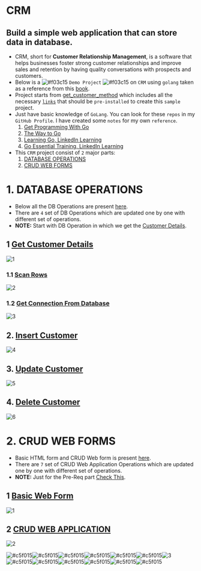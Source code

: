 # CRM
##  Build a simple web application that can store data in database.
* CRM, short for **Customer Relationship Management**, is a software that helps businesses foster strong customer relationships and improve sales and retention by having quality conversations with prospects and customers.
* Below is a  ![#f03c15](https://via.placeholder.com/15/f03c15/000000?text=+) `Demo Project` ![#f03c15](https://via.placeholder.com/15/f03c15/000000?text=+)  on `CRM` using `golang` taken as a reference from this [book](https://www.packtpub.com/product/learn-data-structures-and-algorithms-with-golang/9781789618501).
* Project starts from [get_customer_method](https://github.com/rudyredhat/CRM/blob/main/01-Database_Operation/01/get_customer_method.go) which includes all the necessary [`links`](https://github.com/rudyredhat/CRM/blob/main/01-Database_Operation/01/get_customer_method.go#L7) that should be `pre-installed` to create this `sample` project. 
* Just have basic knowledge of `GoLang`. You can look for these `repos` in my `GitHub Profile`. I have created some `notes` for my own `reference`.
  1. [Get Programming With Go](https://github.com/rudyredhat/go_GetProgrammingWithGo) 
  2. [The Way to Go](https://github.com/rudyredhat/go_3)
  3. [Learning Go, LinkedIn Learning](https://github.com/rudyredhat/go_1)
  4. [Go Essential Training, LinkedIn Learning](https://github.com/rudyredhat/go_2)
* This `CRM` project consist of `2` major parts:
  1. [DATABASE OPERATIONS](https://github.com/rudyredhat/CRM/tree/main/01-Database_Operation)
  2. [CRUD WEB FORMS](https://github.com/rudyredhat/CRM/tree/main/02-CRUD_Wed_Forms)

# 1. DATABASE OPERATIONS
* Below all the DB Operations are present [here](https://github.com/rudyredhat/CRM/tree/main/01-Database_Operation/01).
* There are `4` set of DB Operations which are updated one by one with different set of operations.
* **NOTE:** Start with DB Operation in which we get the [Customer Details](https://github.com/rudyredhat/CRM/blob/main/01-Database_Operation/01/get_customer_method.go).

## 1 [Get Customer Details](https://github.com/rudyredhat/CRM/blob/main/01-Database_Operation/01/get_customer_method.go#L55)
![1](https://github.com/rudyredhat/CRM/blob/main/01-Database_Operation/01/getcustomer.png) 
### 1.1 [Scan Rows](https://github.com/rudyredhat/CRM/blob/main/01-Database_Operation/01/get_customer_method.go#L75)
![2](https://github.com/rudyredhat/CRM/blob/main/01-Database_Operation/01/scanrows.png)
### 1.2 [Get Connection From Database](https://github.com/rudyredhat/CRM/blob/main/01-Database_Operation/01/get_customer_method.go#L41)
![3](https://github.com/rudyredhat/CRM/blob/main/01-Database_Operation/01/getconnection.png)
## 2. [Insert Customer](https://github.com/rudyredhat/CRM/blob/main/01-Database_Operation/02/insert_customer.go#L80) 
![4](https://github.com/rudyredhat/CRM/blob/main/01-Database_Operation/02/insertcustomer.png)
## 3. [Update Customer](https://github.com/rudyredhat/CRM/blob/main/01-Database_Operation/03/update_operation.go#L90)
![5](https://github.com/rudyredhat/CRM/blob/main/01-Database_Operation/03/updatecustomer.png)
## 4. [Delete Customer](https://github.com/rudyredhat/CRM/blob/main/01-Database_Operation/04/delete_customer.go#L105)
![6](https://github.com/rudyredhat/CRM/blob/main/01-Database_Operation/04/deletecustomer.png)

# 2. CRUD WEB FORMS
* Basic HTML form and CRUD Web form is present [here](https://github.com/rudyredhat/CRM/tree/main/02-CRUD_Wed_Forms).
* There are `7` set of CRUD Web Application Operations which are updated one by one with different set of operations.
* **NOTE:** Just for the Pre-Req part [Check This](https://github.com/rudyredhat/CRM/blob/main/02-CRUD_Wed_Forms/02/crm_application.go#L10).

## 1 [Basic Web Form](https://github.com/rudyredhat/CRM/blob/main/02-CRUD_Wed_Forms/01/web_forms.go)
![1](https://github.com/rudyredhat/CRM/blob/main/02-CRUD_Wed_Forms/01/web_form_sample.png)

## 2 [CRUD WEB APPLICATION](https://github.com/rudyredhat/CRM/blob/main/02-CRUD_Wed_Forms/02/crm_application.go)
![2](https://github.com/rudyredhat/CRM/blob/main/02-CRUD_Wed_Forms/02/crm_application.png)<br />


![#c5f015](https://via.placeholder.com/15/c5f015/000000?text=+)![#c5f015](https://via.placeholder.com/15/c5f015/000000?text=+)![#c5f015](https://via.placeholder.com/15/c5f015/000000?text=+)![#c5f015](https://via.placeholder.com/15/c5f015/000000?text=+)![#c5f015](https://via.placeholder.com/15/c5f015/000000?text=+)![#c5f015](https://via.placeholder.com/15/c5f015/000000?text=+)![3](https://github.com/rudyredhat/CRM/blob/main/02-CRUD_Wed_Forms/Thank_You.png)![#c5f015](https://via.placeholder.com/15/c5f015/000000?text=+)![#c5f015](https://via.placeholder.com/15/c5f015/000000?text=+)![#c5f015](https://via.placeholder.com/15/c5f015/000000?text=+)![#c5f015](https://via.placeholder.com/15/c5f015/000000?text=+)![#c5f015](https://via.placeholder.com/15/c5f015/000000?text=+)![#c5f015](https://via.placeholder.com/15/c5f015/000000?text=+)
